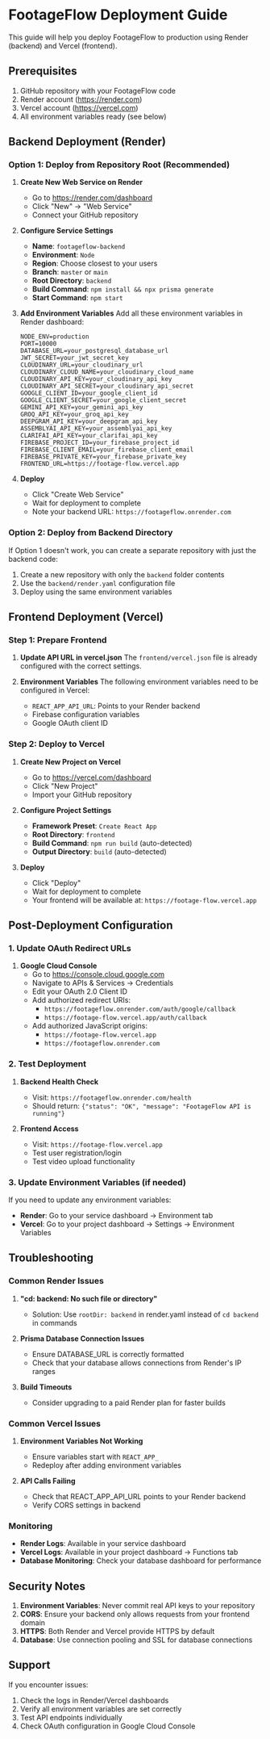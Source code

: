 # FootageFlow Deployment Guide

This guide will help you deploy FootageFlow to production using Render (backend) and Vercel (frontend).

## Prerequisites

1. GitHub repository with your FootageFlow code
2. Render account (https://render.com)
3. Vercel account (https://vercel.com)
4. All environment variables ready (see below)

## Backend Deployment (Render)

### Option 1: Deploy from Repository Root (Recommended)

1. **Create New Web Service on Render**
   - Go to https://render.com/dashboard
   - Click "New" → "Web Service"
   - Connect your GitHub repository

2. **Configure Service Settings**
   - **Name**: `footageflow-backend`
   - **Environment**: `Node`
   - **Region**: Choose closest to your users
   - **Branch**: `master` or `main`
   - **Root Directory**: `backend`
   - **Build Command**: `npm install && npx prisma generate`
   - **Start Command**: `npm start`

3. **Add Environment Variables**
   Add all these environment variables in Render dashboard:

   ```
   NODE_ENV=production
   PORT=10000
   DATABASE_URL=your_postgresql_database_url
   JWT_SECRET=your_jwt_secret_key
   CLOUDINARY_URL=your_cloudinary_url
   CLOUDINARY_CLOUD_NAME=your_cloudinary_cloud_name
   CLOUDINARY_API_KEY=your_cloudinary_api_key
   CLOUDINARY_API_SECRET=your_cloudinary_api_secret
   GOOGLE_CLIENT_ID=your_google_client_id
   GOOGLE_CLIENT_SECRET=your_google_client_secret
   GEMINI_API_KEY=your_gemini_api_key
   GROQ_API_KEY=your_groq_api_key
   DEEPGRAM_API_KEY=your_deepgram_api_key
   ASSEMBLYAI_API_KEY=your_assemblyai_api_key
   CLARIFAI_API_KEY=your_clarifai_api_key
   FIREBASE_PROJECT_ID=your_firebase_project_id
   FIREBASE_CLIENT_EMAIL=your_firebase_client_email
   FIREBASE_PRIVATE_KEY=your_firebase_private_key
   FRONTEND_URL=https://footage-flow.vercel.app
   ```

4. **Deploy**
   - Click "Create Web Service"
   - Wait for deployment to complete
   - Note your backend URL: `https://footageflow.onrender.com`

### Option 2: Deploy from Backend Directory

If Option 1 doesn't work, you can create a separate repository with just the backend code:

1. Create a new repository with only the `backend` folder contents
2. Use the `backend/render.yaml` configuration file
3. Deploy using the same environment variables

## Frontend Deployment (Vercel)

### Step 1: Prepare Frontend

1. **Update API URL in vercel.json**
   The `frontend/vercel.json` file is already configured with the correct settings.

2. **Environment Variables**
   The following environment variables need to be configured in Vercel:
   - `REACT_APP_API_URL`: Points to your Render backend
   - Firebase configuration variables
   - Google OAuth client ID

### Step 2: Deploy to Vercel

1. **Create New Project on Vercel**
   - Go to https://vercel.com/dashboard
   - Click "New Project"
   - Import your GitHub repository

2. **Configure Project Settings**
   - **Framework Preset**: `Create React App`
   - **Root Directory**: `frontend`
   - **Build Command**: `npm run build` (auto-detected)
   - **Output Directory**: `build` (auto-detected)

3. **Deploy**
   - Click "Deploy"
   - Wait for deployment to complete
   - Your frontend will be available at: `https://footage-flow.vercel.app`

## Post-Deployment Configuration

### 1. Update OAuth Redirect URLs

1. **Google Cloud Console**
   - Go to https://console.cloud.google.com
   - Navigate to APIs & Services → Credentials
   - Edit your OAuth 2.0 Client ID
   - Add authorized redirect URIs:
     - `https://footageflow.onrender.com/auth/google/callback`
     - `https://footage-flow.vercel.app/auth/callback`
   - Add authorized JavaScript origins:
     - `https://footage-flow.vercel.app`
     - `https://footageflow.onrender.com`

### 2. Test Deployment

1. **Backend Health Check**
   - Visit: `https://footageflow.onrender.com/health`
   - Should return: `{"status": "OK", "message": "FootageFlow API is running"}`

2. **Frontend Access**
   - Visit: `https://footage-flow.vercel.app`
   - Test user registration/login
   - Test video upload functionality

### 3. Update Environment Variables (if needed)

If you need to update any environment variables:

- **Render**: Go to your service dashboard → Environment tab
- **Vercel**: Go to your project dashboard → Settings → Environment Variables

## Troubleshooting

### Common Render Issues

1. **"cd: backend: No such file or directory"**
   - Solution: Use `rootDir: backend` in render.yaml instead of `cd backend` in commands

2. **Prisma Database Connection Issues**
   - Ensure DATABASE_URL is correctly formatted
   - Check that your database allows connections from Render's IP ranges

3. **Build Timeouts**
   - Consider upgrading to a paid Render plan for faster builds

### Common Vercel Issues

1. **Environment Variables Not Working**
   - Ensure variables start with `REACT_APP_`
   - Redeploy after adding environment variables

2. **API Calls Failing**
   - Check that REACT_APP_API_URL points to your Render backend
   - Verify CORS settings in backend

### Monitoring

- **Render Logs**: Available in your service dashboard
- **Vercel Logs**: Available in your project dashboard → Functions tab
- **Database Monitoring**: Check your database dashboard for performance

## Security Notes

1. **Environment Variables**: Never commit real API keys to your repository
2. **CORS**: Ensure your backend only allows requests from your frontend domain
3. **HTTPS**: Both Render and Vercel provide HTTPS by default
4. **Database**: Use connection pooling and SSL for database connections

## Support

If you encounter issues:
1. Check the logs in Render/Vercel dashboards
2. Verify all environment variables are set correctly
3. Test API endpoints individually
4. Check OAuth configuration in Google Cloud Console
